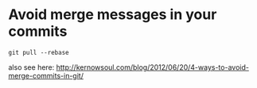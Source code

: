 # Avoid merge messages in your commits

```console
git pull --rebase
```

also see here:
<http://kernowsoul.com/blog/2012/06/20/4-ways-to-avoid-merge-commits-in-git/>
